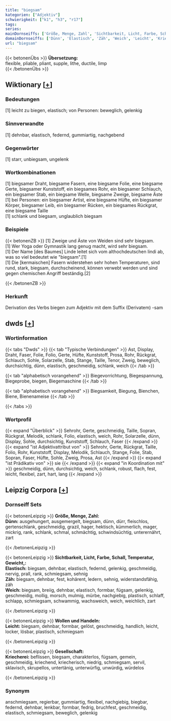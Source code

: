 ```yaml
---
title: "biegsam"
kategorien: ["Adjektiv"]
schwierigkeit: ["k1", "h3", "r17"]
tags:
series:
mainDornseiffs: ['Größe, Menge, Zahl', 'Sichtbarkeit, Licht, Farbe, Schall, Temperatur, Gewicht,', 'Wollen und Handeln', 'Gesellschaft']
domainDornseiffs: ['Dünn', 'Elastisch', 'Zäh', 'Weich', 'Leicht', 'Kriecherei']
url: "biegsam"
---
```


{{< betonenÜbs >}}
**Übersetzung:**  
flexible, pliable, pliant, supple, lithe, ductile, limp  
{{< /betonenÜbs >}}

## Wiktionary [[+](https://de.wiktionary.org/wiki/biegsam)]

### Bedeutungen
[1] leicht zu biegen, elastisch; von Personen: beweglich, gelenkig  

### Sinnverwandte
[1] dehnbar, elastisch, federnd, gummiartig, nachgebend  

### Gegenwörter
[1] starr, unbiegsam, ungelenk  

### Wortkombinationen
[1] biegsamer Draht, biegsame Fasern, eine biegsame Folie, eine biegsame Gerte, biegsamer Kunststoff, ein biegsames Rohr, ein biegsamer Schlauch, ein biegsamer Stab, ein biegsame Welle, biegsame Zweige, biegsame Äste  
[1] bei Personen: ein biegsamer Artist, eine biegsame Hüfte, ein biegsamer Körper, biegsamer Leib, ein biegsamer Rücken, ein biegsames Rückgrat, eine biegsame Taille  
[1] schlank und biegsam, unglaublich biegsam  

### Beispiele
{{< betonenZB >}}
[1] Zweige und Äste von Weiden sind sehr biegsam.  
[1] Wer Yoga oder Gymnastik lang genug macht, wird sehr biegsam.  
[1] Der Name [des Baumes] Linde leitet sich vom althochdeutschen lindi ab, was so viel bedeutet wie "biegsam".[1]  
[1] Die [kermaischen] Fasern widerstehen sehr hohen Temperaturen, sind rund, stark, biegsam, durchscheinend, können verwebt werden und sind gegen chemischen Angriff beständig.[2]  

{{< /betonenZB >}}
### Herkunft
Derivation des Verbs biegen zum Adjektiv mit dem Suffix (Derivatem) -sam  



## dwds [[+](https://www.dwds.de/wb/biegsam)]

### Wortinformation
{{< tabs "Dwds" >}}
{{< tab "Typische Verbindungen" >}}
Ast, Display, Draht, Faser, Folie, Folio, Gerte, Hüfte, Kunststoff, Prosa, Rohr, Rückgrat, Schlauch, Sohle, Solarzelle, Stab, Stange, Taille, Tenor, Zweig, beweglich, durchsichtig, dünn, elastisch, geschmeidig, schlank, weich
{{< /tab >}}

{{< tab "alphabetisch vorangehend" >}}
Biegevorrichtung, Biegespannung, Biegeprobe, biegen, Biegemaschine
{{< /tab >}}

{{< tab "alphabetisch vorangehend" >}}
Biegsamkeit, Biegung, Bienchen, Biene, Bienenameise
{{< /tab >}}

{{< /tabs >}}

### Wortprofil
{{< expand "Überblick" >}} Sehrohr, Gerte, geschmeidig, Taille, Sopran, Rückgrat, Melodik, schlank, Folio, elastisch, weich, Rohr, Solarzelle, dünn, Display, Sohle, durchsichtig, Kunststoff, Schlauch, Faser {{< /expand >}}
{{< expand "ist Adjektivattribut von" >}} Sehrohr, Gerte, Rückgrat, Taille, Folio, Rohr, Kunststoff, Display, Melodik, Schlauch, Stange, Folie, Stab, Sopran, Faser, Hüfte, Sohle, Zweig, Prosa, Ast {{< /expand >}}
{{< expand "ist Prädikativ von" >}} sie {{< /expand >}}
{{< expand "in Koordination mit" >}} geschmeidig, dünn, durchsichtig, weich, schlank, robust, flach, fest, leicht, flexibel, zart, hart, lang {{< /expand >}}

## Leipzig Corpora [[+](https://corpora.uni-leipzig.de/en/res?word=biegsam&corpusId=deu_newscrawl-public_2018)]

### Dornseiff Sets
{{< betonenLeipzig >}}
**Größe, Menge, Zahl:**  
**Dünn:** ausgehungert, ausgemergelt, biegsam, dünn, dürr, fleischlos, gertenschlank, geschmeidig, grazil, hager, hektisch, kümmerlich, mager, mickrig, rank, schlank, schmal, schmächtig, schwindsüchtig, unterernährt, zart  

{{< /betonenLeipzig >}}


{{< betonenLeipzig >}}
**Sichtbarkeit, Licht, Farbe, Schall, Temperatur, Gewicht,:**  
**Elastisch:** biegsam, dehnbar, elastisch, federnd, gelenkig, geschmeidig, nervig, prall, rank, schmiegsam, sehnig  
**Zäh:** biegsam, dehnbar, fest, kohärent, ledern, sehnig, widerstandsfähig, zäh  
**Weich:** biegsam, breiig, dehnbar, elastisch, formbar, fügsam, gelenkig, geschmeidig, mollig, morsch, mulmig, mürbe, nachgiebig, plastisch, schlaff, schlapp, schmiegsam, schwammig, wachsweich, weich, weichlich, zart  

{{< /betonenLeipzig >}}


{{< betonenLeipzig >}}
**Wollen und Handeln:**  
**Leicht:** biegsam, dehnbar, formbar, gelöst, geschmeidig, handlich, leicht, locker, lösbar, plastisch, schmiegsam  

{{< /betonenLeipzig >}}


{{< betonenLeipzig >}}
**Gesellschaft:**  
**Kriecherei:** beflissen, biegsam, charakterlos, fügsam, gemein, geschmeidig, kriechend, kriecherisch, niedrig, schmiegsam, servil, sklavisch, skrupellos, untertänig, unterwürfig, unwürdig, würdelos  

{{< /betonenLeipzig >}}

### Synonym
anschmiegsam, regierbar, gummiartig, flexibel, nachgiebig, biegbar, federnd, dehnbar, lenkbar, formbar, fedrig, bruchfest, geschmeidig, elastisch, schmiegsam, beweglich, gelenkig

